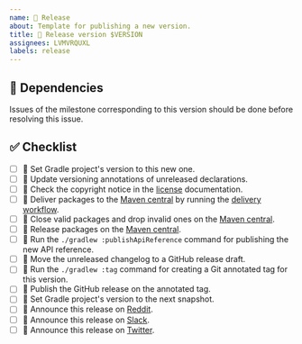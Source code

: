 ```yaml
---
name: 🔖 Release
about: Template for publishing a new version.
title: 🔖 Release version $VERSION
assignees: LVMVRQUXL
labels: release
---
```


## 🔗 Dependencies

Issues of the milestone corresponding to this version should be done before resolving this issue.

## ✅ Checklist

- [ ] 🔖 Set Gradle project's version to this new one.
- [ ] 📝 Update versioning annotations of unreleased declarations.
- [ ] 📝 Check the copyright notice in the [license] documentation.
- [ ] 🚀 Deliver packages to the [Maven central] by running the [delivery workflow].
- [ ] 🚀 Close valid packages and drop invalid ones on the [Maven central].
- [ ] 🚀 Release packages on the [Maven central].
- [ ] 🚀 Run the `./gradlew :publishApiReference` command for publishing the new API reference.
- [ ] 📝 Move the unreleased changelog to a GitHub release draft.
- [ ] 🔖 Run the `./gradlew :tag` command for creating a Git annotated tag for this version.
- [ ] 🔖 Publish the GitHub release on the annotated tag.
- [ ] 🔖 Set Gradle project's version to the next snapshot.
- [ ] 📝 Announce this release on [Reddit].
- [ ] 📝 Announce this release on [Slack].
- [ ] 📝 Announce this release on [Twitter].

[delivery workflow]: https://github.com/kotools/types/actions/workflows/delivery.yml
[license]: https://github.com/kotools/types/blob/main/LICENSE.txt
[maven central]: https://s01.oss.sonatype.org
[reddit]: https://www.reddit.com/r/Kotlin
[slack]: https://kotlinlang.slack.com/archives/C05H0L1LD25
[twitter]: https://twitter.com/kotools_org
